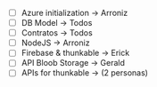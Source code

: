 - [ ] Azure initialization -> Arroniz
- [ ] DB Model -> Todos
- [ ] Contratos -> Todos
- [ ] NodeJS -> Arroniz
- [ ] Firebase & thunkable -> Erick
- [ ] API Bloob Storage -> Gerald
- [ ] APIs for thunkable -> (2 personas)
